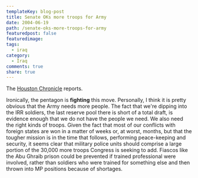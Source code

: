 ```yaml
---
templateKey: blog-post
title: Senate OKs more troops for Army
date: 2004-06-19
path: /senate-oks-more-troops-for-army
featuredpost: false
featuredimage:
tags:
  - iraq
category:
  - Iraq
comments: true
share: true
---
```


The [Houston Chronicle](http://www.chron.com/cs/CDA/ssistory.mpl/nation/2633586) reports.

Ironically, the pentagon is **fighting** this move. Personally, I think it is pretty obvious that the Army needs more people. The fact that we're dipping into the IRR soldiers, the last reserve pool there is short of a total draft, is evidence enough that we do not have the people we need. We also need the right kinds of troops. Given the fact that most of our conflicts with foreign states are won in a matter of weeks or, at worst, months, but that the tougher mission is in the time that follows, performing peace-keeping and security, it seems clear that military police units should comprise a large portion of the 30,000 more troops Congress is seeking to add. Fiascos like the Abu Ghraib prison could be prevented if trained professional were involved, rather than soldiers who were trained for something else and then thrown into MP positions because of shortages.
